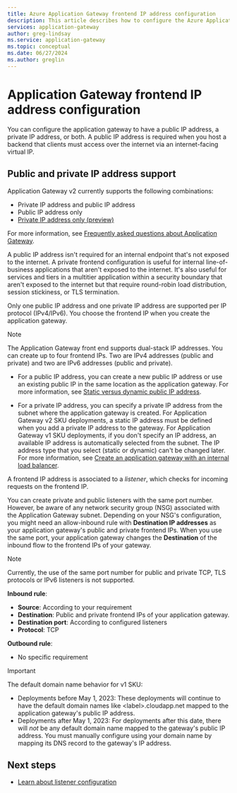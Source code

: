 ```yaml
---
title: Azure Application Gateway frontend IP address configuration
description: This article describes how to configure the Azure Application Gateway frontend IP address.
services: application-gateway
author: greg-lindsay
ms.service: application-gateway
ms.topic: conceptual
ms.date: 06/27/2024
ms.author: greglin
---
```


# Application Gateway frontend IP address configuration

You can configure the application gateway to have a public IP address, a private IP address, or both. A public IP address is required when you host a backend that clients must access over the internet via an internet-facing virtual IP.

## Public and private IP address support

Application Gateway v2 currently supports the following combinations:

* Private IP address and public IP address
* Public IP address only
* [Private IP address only (preview)](application-gateway-private-deployment.md)

For more information, see [Frequently asked questions about Application Gateway](application-gateway-faq.yml#how-do-i-use-application-gateway-v2-with-only-a-private-frontend-ip-address).

A public IP address isn't required for an internal endpoint that's not exposed to the internet. A private frontend configuration is useful for internal line-of-business applications that aren't exposed to the internet. It's also useful for services and tiers in a multitier application within a security boundary that aren't exposed to the internet but that require round-robin load distribution, session stickiness, or TLS termination.

Only one public IP address and one private IP address are supported per IP protocol (IPv4/IPv6). You choose the frontend IP when you create the application gateway.

> [!NOTE]
> The Application Gateway front end supports dual-stack IP addresses. You can create up to four frontend IPs. Two are IPv4 addresses (public and private) and two are IPv6 addresses (public and private).

- For a public IP address, you can create a new public IP address or use an existing public IP in the same location as the application gateway. For more information, see [Static versus dynamic public IP address](./application-gateway-components.md#static-versus-dynamic-public-ip-address).

- For a private IP address, you can specify a private IP address from the subnet where the application gateway is created. For Application Gateway v2 SKU deployments, a static IP address must be defined when you add a private IP address to the gateway. For Application Gateway v1 SKU deployments, if you don't specify an IP address, an available IP address is automatically selected from the subnet. The IP address type that you select (static or dynamic) can't be changed later. For more information, see [Create an application gateway with an internal load balancer](./application-gateway-ilb-arm.md).

A frontend IP address is associated to a *listener*, which checks for incoming requests on the frontend IP.

You can create private and public listeners with the same port number. However, be aware of any network security group (NSG) associated with the Application Gateway subnet. Depending on your NSG's configuration, you might need an allow-inbound rule with **Destination IP addresses** as your application gateway's public and private frontend IPs. When you use the same port, your application gateway changes the **Destination** of the inbound flow to the frontend IPs of your gateway.

> [!NOTE]
> Currently, the use of the same port number for public and private TCP, TLS protocols or IPv6 listeners is not supported.

 **Inbound rule**:

- **Source**: According to your requirement
- **Destination**: Public and private frontend IPs of your application gateway.
- **Destination port**: According to configured listeners
- **Protocol**: TCP

**Outbound rule**:

- No specific requirement

> [!IMPORTANT]
> The default domain name behavior for v1 SKU:
>
> - Deployments before May 1, 2023: These deployments will continue to have the default domain names like \<label>.cloudapp.net mapped to the application gateway's public IP address.
> - Deployments after May 1, 2023: For deployments after this date, there will *not* be any default domain name mapped to the gateway's public IP address. You must manually configure using your domain name by mapping its DNS record to the gateway's IP address.

## Next steps

- [Learn about listener configuration](configuration-listeners.md)

